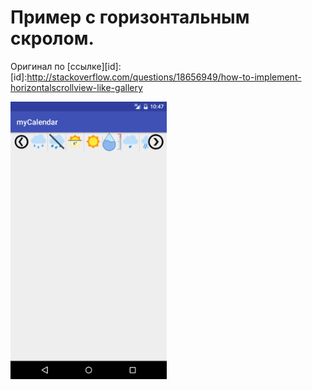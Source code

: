 # Пример с горизонтальным скролом.

Оригинал по [ссылке][id]:
[id]:http://stackoverflow.com/questions/18656949/how-to-implement-horizontalscrollview-like-gallery

<img src="https://github.com/Muhammadsafarali/Android_hscroll_view/blob/master/image/myCalendar.png" width="250">

